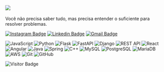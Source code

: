 ## <img src="https://readme-typing-svg.herokuapp.com?color=F7F7F7&lines=cout+%3C%3C+%22Falaa+Devs!+Prazer+Bruno%22;" />
Você não precisa saber tudo, mas precisa entender o suficiente para resolver problemas.

[![Instagram Badge](https://img.shields.io/badge/-Instagram-E4405F?style=flat-square&logo=instagram&logoColor=white&link=https://instagram.com/eibrunoruan)](https://instagram.com/eibrunoruan)
[![Linkedin Badge](https://img.shields.io/badge/-LinkedIn-0077B5?style=flat-square&logo=linkedin&logoColor=white&link=https://linkedin.com/in/eibrunoruan)](https://linkedin.com/in/eibrunoruan)
[![Gmail Badge](https://img.shields.io/badge/-Gmail-D14836?style=flat-square&logo=gmail&logoColor=white&link=mailto:eibrunoruan@gmail.com)](mailto:eibrunoruan@gmail.com)

![JavaScript](https://img.shields.io/badge/-JavaScript-black?style=flat-square&logo=javascript)
![Python](https://img.shields.io/badge/-Python-black?style=flat-square&logo=python)
![Flask](https://img.shields.io/badge/-Flask-black?style=flat-square&logo=flask)
![FastAPI](https://img.shields.io/badge/-FastAPI-009688?style=flat-square&logo=fastapi)
![Django](https://img.shields.io/badge/-Django-092E20?style=flat-square&logo=django)
![REST API](https://img.shields.io/badge/-REST%20API-85EA2D?style=flat-square&logo=swagger)
![React](https://img.shields.io/badge/-React-black?style=flat-square&logo=react)
![Angular](https://img.shields.io/badge/-Angular-DD0031?style=flat-square&logo=angular)
![Java](https://img.shields.io/badge/-Java-E34A86?style=flat-square&logo=java)
![Spring](https://img.shields.io/badge/-Spring-6DB33F?style=flat-square&logo=spring)
![C++](https://img.shields.io/badge/-C++-00599C?style=flat-square&logo=c%2B%2B)
![MySQL](https://img.shields.io/badge/-MySQL-black?style=flat-square&logo=mysql)
![PostgreSQL](https://img.shields.io/badge/-PostgreSQL-336791?style=flat-square&logo=postgresql)
![MariaDB](https://img.shields.io/badge/-MariaDB-003545?style=flat-square&logo=mariadb)
![AWS](https://img.shields.io/badge/-AWS-232F3E?style=flat-square&logo=amazon-aws)
![Git](https://img.shields.io/badge/-Git-black?style=flat-square&logo=git)
![GitHub](https://img.shields.io/badge/-GitHub-181717?style=flat-square&logo=github)

![Visitor Badge](https://visitor-badge.laobi.icu/badge?page_id=eibrunoruan)
